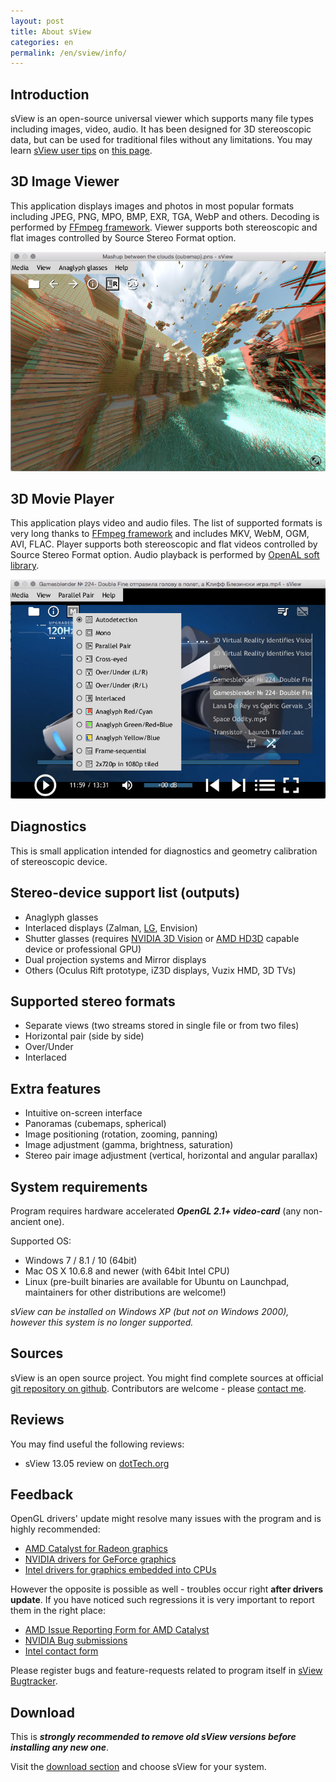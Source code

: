 ```yaml
---
layout: post
title: About sView
categories: en
permalink: /en/sview/info/
---
```


## Introduction
sView is an open-source universal viewer which supports many file types including images, video, audio.
It has been designed for 3D stereoscopic data, but can be used for traditional files without any limitations.
You may learn [sView user tips](/en/sview/usertips) on [this page](/en/sview/usertips).

## 3D Image Viewer
This application displays images and photos in most popular formats including JPEG, PNG, MPO, BMP, EXR, TGA, WebP and others.
Decoding is performed by [FFmpeg framework](https://ffmpeg.org/).
Viewer supports both stereoscopic and flat images controlled by Source Stereo Format option.

<div align='center'><img src='/images/news/sview1508_cubemap.jpg' alt='sView - Image Viewer' /></div>

## 3D Movie Player
This application plays video and audio files.
The list of supported formats is very long thanks to [FFmpeg framework](https://ffmpeg.org/) and includes MKV, WebM, OGM, AVI, FLAC.
Player supports both stereoscopic and flat videos controlled by Source Stereo Format option.
Audio playback is performed by [OpenAL soft library](https://openal-soft.org/).

<div align='center'><img src='/images/sview1508_playlist.jpg' alt='sView - Movie Player' /></div>

## Diagnostics
This is small application intended for diagnostics and geometry calibration of stereoscopic device.

## Stereo-device support list (outputs)
* Anaglyph glasses
* Interlaced displays (Zalman, [LG](https://www.lg.com/us/3d-monitors), Envision)
* Shutter glasses (requires [NVIDIA 3D Vision](https://www.nvidia.com/object/3d-vision-main.html) or [AMD HD3D](https://www.amd.com/hd3D) capable device or professional GPU)
* Dual projection systems and Mirror displays
* Others (Oculus Rift prototype, iZ3D displays, Vuzix HMD, 3D TVs)

## Supported stereo formats
* Separate views (two streams stored in single file or from two files)
* Horizontal pair (side by side)
* Over/Under
* Interlaced

## Extra features
* Intuitive on-screen interface
* Panoramas (cubemaps, spherical)
* Image positioning (rotation, zooming, panning)
* Image adjustment (gamma, brightness, saturation)
* Stereo pair image adjustment (vertical, horizontal and angular parallax)

## System requirements
Program requires hardware accelerated _**OpenGL 2.1+ video-card**_ (any non-ancient one).

Supported OS:

* Windows 7 / 8.1 / 10 (64bit)
* Mac OS X 10.6.8 and newer (with 64bit Intel CPU)
* Linux (pre-built binaries are available for Ubuntu on Launchpad, maintainers for other distributions are welcome!)

*sView can be installed on Windows XP (but not on Windows 2000), however this system is no longer supported.*

## Sources
sView is an open source project. You might find complete sources at official [git repository on github](https://github.com/gkv311/sview).
Contributors are welcome - please [contact me](/en/about).

## Reviews
You may find useful the following reviews:

* sView 13.05 review on [dotTech.org](https://dottech.org/110247/windows-review-sview-linux-mac-os-x)

## Feedback
OpenGL drivers' update might resolve many issues with the program and is highly recommended:

* [AMD Catalyst for Radeon graphics](https://www.amd.com/en-us/markets/game/downloads)
* [NVIDIA drivers for GeForce graphics](https://www.geforce.com/drivers)
* [Intel drivers for graphics embedded into CPUs](https://www.intel.com/p/en_US/support)

However the opposite is possible as well - troubles occur right **after drivers update**.
If you have noticed such regressions it is very important to report them in the right place:

* [AMD Issue Reporting Form for AMD Catalyst](https://www.amd.com/report)
* [NVIDIA Bug submissions](https://nvidia-submit.custhelp.com/cgi-bin/nvidia_submit.cfg/php/enduser/std_alp.php)
* [Intel contact form](https://www.intel.com/p/en_US/support/contactsupport)

Please register bugs and feature-requests related to program itself in [sView Bugtracker](https://github.com/gkv311/sview/issues).

## Download
This is _**strongly recommended to remove old sView versions before installing any new one**_.

Visit the [download section](/en/download) and choose sView for your system.
